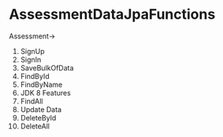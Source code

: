 # AssessmentDataJpaFunctions
Assessment->
1. SignUp
2. SignIn
3. SaveBulkOfData
4. FindById
5. FindByName
6. JDK 8 Features
7. FindAll
8. Update Data
9. DeleteById
10. DeleteAll